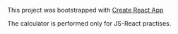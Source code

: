 This project was bootstrapped with [Create React App](https://github.com/facebook/create-react-app)

The calculator is performed only for JS-React practises. 
